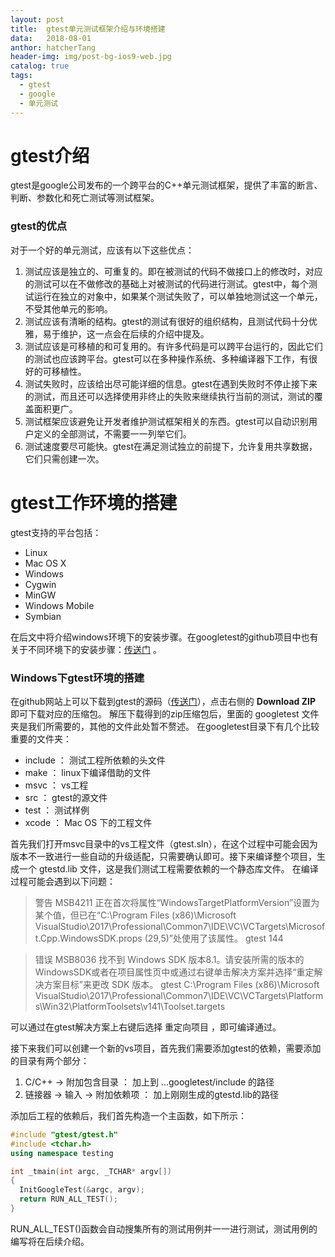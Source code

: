 ```yaml
---
layout: post
title:  gtest单元测试框架介绍与环境搭建
data:   2018-08-01
anthor: hatcherTang
header-img: img/post-bg-ios9-web.jpg
catalog: true
tags:
  - gtest
  - google
  - 单元测试
---
```


# gtest介绍
gtest是google公司发布的一个跨平台的C++单元测试框架，提供了丰富的断言、判断、参数化和死亡测试等测试框架。

### gtest的优点
对于一个好的单元测试，应该有以下这些优点：
1. 测试应该是独立的、可重复的。即在被测试的代码不做接口上的修改时，对应的测试可以在不做修改的基础上对被测试的代码进行测试。gtest中，每个测试运行在独立的对象中，如果某个测试失败了，可以单独地测试这一个单元，不受其他单元的影响。
2. 测试应该有清晰的结构。gtest的测试有很好的组织结构，且测试代码十分优雅，易于维护，这一点会在后续的介绍中提及。
3. 测试应该是可移植的和可复用的。有许多代码是可以跨平台运行的，因此它们的测试也应该跨平台。gtest可以在多种操作系统、多种编译器下工作，有很好的可移植性。
4. 测试失败时，应该给出尽可能详细的信息。gtest在遇到失败时不停止接下来的测试，而且还可以选择使用非终止的失败来继续执行当前的测试，测试的覆盖面积更广。
5. 测试框架应该避免让开发者维护测试框架相关的东西。gtest可以自动识别用户定义的全部测试，不需要一一列举它们。
6. 测试速度要尽可能快。gtest在满足测试独立的前提下，允许复用共享数据，它们只需创建一次。

# gtest工作环境的搭建
gtest支持的平台包括：
  - Linux
  - Mac OS X
  - Windows
  - Cygwin
  - MinGW
  - Windows Mobile
  - Symbian

在后文中将介绍windows环境下的安装步骤。在googletest的github项目中也有关于不同环境下的安装步骤：[传送门](https://github.com/google/googletest/tree/master/googletest) 。

### Windows下gtest环境的搭建
在github网站上可以下载到gtest的源码（[传送门](https://github.com/google/googletest)），点击右侧的 **Download ZIP** 即可下载对应的压缩包。
解压下载得到的zip压缩包后，里面的 googletest 文件夹是我们所需要的，其他的文件此处暂不赘述。
在googletest目录下有几个比较重要的文件夹：
- include ： 测试工程所依赖的头文件
- make ： linux下编译借助的文件
- msvc ： vs工程
- src ： gtest的源文件
- test ： 测试样例
- xcode ： Mac OS 下的工程文件

首先我们打开msvc目录中的vs工程文件（gtest.sln），在这个过程中可能会因为版本不一致进行一些自动的升级适配，只需要确认即可。接下来编译整个项目，生成一个 gtestd.lib 文件，这是我们测试工程需要依赖的一个静态库文件。
在编译过程可能会遇到以下问题：

>警告 MSB4211 正在首次将属性“WindowsTargetPlatformVersion”设置为某个值，但已在“C:\Program Files (x86)\Microsoft VisualStudio\2017\Professional\Common7\IDE\VC\VCTargets\Microsoft.Cpp.WindowsSDK.props (29,5)”处使用了该属性。 gtest 144

>错误 MSB8036 找不到 Windows SDK 版本8.1。请安装所需的版本的 WindowsSDK或者在项目属性页中或通过右键单击解决方案并选择“重定解决方案目标”来更改 SDK 版本。	gtest	C:\Program Files (x86)\Microsoft VisualStudio\2017\Professional\Common7\IDE\VC\VCTargets\Platforms\Win32\PlatformToolsets\v141\Toolset.targets 

可以通过在gtest解决方案上右键后选择 重定向项目 ，即可编译通过。

接下来我们可以创建一个新的vs项目，首先我们需要添加gtest的依赖，需要添加的目录有两个部分：
1. C/C++ -> 附加包含目录 ： 加上到 ...googletest/include 的路径
2. 链接器 -> 输入 -> 附加依赖项 ： 加上刚刚生成的gtestd.lib的路径

添加后工程的依赖后，我们首先构造一个主函数，如下所示：
```C++
#include "gtest/gtest.h"
#include <tchar.h>
using namespace testing

int _tmain(int argc, _TCHAR* argv[])
{
  InitGoogleTest(&argc, argv);
  return RUN_ALL_TEST();
}
```

RUN_ALL_TEST()函数会自动搜集所有的测试用例并一一进行测试，测试用例的编写将在后续介绍。
